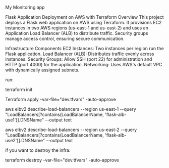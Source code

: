 My Monitoring app



Flask Application Deployment on AWS with Terraform
Overview
This project deploys a Flask web application on AWS using Terraform. It provisions EC2 instances in two AWS regions (us-east-1 and us-east-2) and uses an Application Load Balancer (ALB) to distribute traffic. Security groups manage access control, ensuring secure communication.

Infrastructure Components
EC2 Instances: Two instances per region run the Flask application.
Load Balancer (ALB): Distributes traffic evenly across instances.
Security Groups: Allow SSH (port 22) for administration and HTTP (port 4000) for the application.
Networking: Uses AWS's default VPC with dynamically assigned subnets.





run:

terraform init

Terraform apply -var-file="dev.tfvars" -auto-approve

aws elbv2 describe-load-balancers --region us-east-1 --query "LoadBalancers[?contains(LoadBalancerName, 'flask-alb-use1')].DNSName" --output text

aws elbv2 describe-load-balancers --region us-east-2 --query "LoadBalancers[?contains(LoadBalancerName, 'flask-alb-use2')].DNSName" --output text

if you want to destroy the infra:

terraform destroy -var-file="dev.tfvars" -auto-approve

